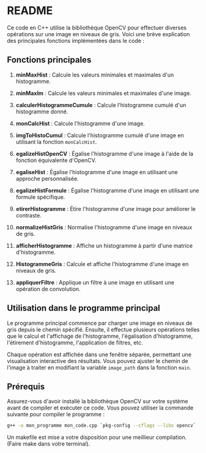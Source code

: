 # README

Ce code en C++ utilise la bibliothèque OpenCV pour effectuer diverses opérations sur une image en niveaux de gris. Voici une brève explication des principales fonctions implémentées dans le code :

## Fonctions principales

1. **minMaxHist** : Calcule les valeurs minimales et maximales d'un histogramme.

2. **minMaxIm** : Calcule les valeurs minimales et maximales d'une image.

3. **calculerHistogrammeCumule** : Calcule l'histogramme cumulé d'un histogramme donné.

4. **monCalcHist** : Calcule l'histogramme d'une image.

5. **imgToHistoCumul** : Calcule l'histogramme cumulé d'une image en utilisant la fonction `monCalcHist`.

6. **egalizeHistOpenCV** : Égalise l'histogramme d'une image à l'aide de la fonction équivalente d'OpenCV.

7. **egaliseHist** : Égalise l'histogramme d'une image en utilisant une approche personnalisée.

8. **egalizeHistFormule** : Égalise l'histogramme d'une image en utilisant une formule spécifique.

9. **etirerHistogramme** : Étire l'histogramme d'une image pour améliorer le contraste.

10. **normalizeHistGris** : Normalise l'histogramme d'une image en niveaux de gris.

11. **afficherHistogramme** : Affiche un histogramme à partir d'une matrice d'histogramme.

12. **HistogrammeGris** : Calcule et affiche l'histogramme d'une image en niveaux de gris.

13. **appliquerFiltre** : Applique un filtre à une image en utilisant une opération de convolution.

## Utilisation dans le programme principal

Le programme principal commence par charger une image en niveaux de gris depuis le chemin spécifié. Ensuite, il effectue plusieurs opérations telles que le calcul et l'affichage de l'histogramme, l'égalisation d'histogramme, l'étirement d'histogramme, l'application de filtres, etc.

Chaque opération est affichée dans une fenêtre séparée, permettant une visualisation interactive des résultats. Vous pouvez ajuster le chemin de l'image à traiter en modifiant la variable `image_path` dans la fonction `main`.

## Prérequis

Assurez-vous d'avoir installé la bibliothèque OpenCV sur votre système avant de compiler et exécuter ce code. Vous pouvez utiliser la commande suivante pour compiler le programme :

```bash
g++ -o mon_programme mon_code.cpp `pkg-config --cflags --libs opencv`
```

Un makefile est mise a votre disposition pour une meillieur compilation. (Faire make dans votre terminal).